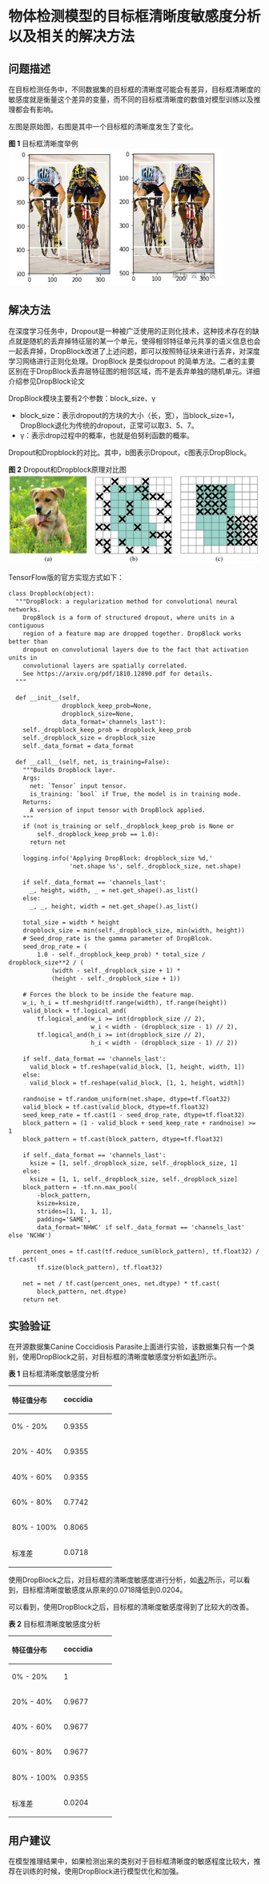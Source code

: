 # 物体检测模型的目标框清晰度敏感度分析以及相关的解决方法<a name="modelarts_eval_0006"></a>

## 问题描述<a name="zh-cn_topic_0275437222_section869811741713"></a>

在目标检测任务中，不同数据集的目标框的清晰度可能会有差异，目标框清晰度的敏感度就是衡量这个差异的变量，而不同的目标框清晰度的数值对模型训练以及推理都会有影响。

左图是原始图，右图是其中一个目标框的清晰度发生了变化。

**图 1**  目标框清晰度举例<a name="zh-cn_topic_0275437222_fig1528010242176"></a>  
![](figures/目标框清晰度举例.jpg "目标框清晰度举例")

## 解决方法<a name="zh-cn_topic_0275437222_section11561181422312"></a>

在深度学习任务中，Dropout是一种被广泛使用的正则化技术，这种技术存在的缺点就是随机的丢弃掉特征层的某一个单元，使得相邻特征单元共享的语义信息也会一起丢弃掉，DropBlock改进了上述问题，即可以按照特征块来进行丢弃，对深度学习网络进行正则化处理。DropBlock 是类似dropout 的简单方法。二者的主要区别在于DropBlock丢弃层特征图的相邻区域，而不是丢弃单独的随机单元。详细介绍参见DropBlock论文

DropBlock模块主要有2个参数：block\_size、γ

-   block\_size：表示dropout的方块的大小（长，宽），当block\_size=1，DropBlock退化为传统的dropout，正常可以取3、5、7。
-   γ：表示drop过程中的概率，也就是伯努利函数的概率。

Dropout和Dropblock的对比。其中，b图表示Dropout，c图表示DropBlock。

**图 2**  Dropout和Dropblock原理对比图<a name="zh-cn_topic_0275437222_fig18533102972219"></a>  
![](figures/Dropout和Dropblock原理对比图-35.png "Dropout和Dropblock原理对比图-35")

TensorFlow版的官方实现方式如下：

```
class Dropblock(object):
  """DropBlock: a regularization method for convolutional neural networks.
    DropBlock is a form of structured dropout, where units in a contiguous
    region of a feature map are dropped together. DropBlock works better than
    dropout on convolutional layers due to the fact that activation units in
    convolutional layers are spatially correlated.
    See https://arxiv.org/pdf/1810.12890.pdf for details.
  """

  def __init__(self,
               dropblock_keep_prob=None,
               dropblock_size=None,
               data_format='channels_last'):
    self._dropblock_keep_prob = dropblock_keep_prob
    self._dropblock_size = dropblock_size
    self._data_format = data_format

  def __call__(self, net, is_training=False):
    """Builds Dropblock layer.
    Args:
      net: `Tensor` input tensor.
      is_training: `bool` if True, the model is in training mode.
    Returns:
      A version of input tensor with DropBlock applied.
    """
    if (not is_training or self._dropblock_keep_prob is None or
        self._dropblock_keep_prob == 1.0):
      return net

    logging.info('Applying DropBlock: dropblock_size %d,'
                 'net.shape %s', self._dropblock_size, net.shape)

    if self._data_format == 'channels_last':
      _, height, width, _ = net.get_shape().as_list()
    else:
      _, _, height, width = net.get_shape().as_list()

    total_size = width * height
    dropblock_size = min(self._dropblock_size, min(width, height))
    # Seed_drop_rate is the gamma parameter of DropBlcok.
    seed_drop_rate = (
        1.0 - self._dropblock_keep_prob) * total_size / dropblock_size**2 / (
            (width - self._dropblock_size + 1) *
            (height - self._dropblock_size + 1))

    # Forces the block to be inside the feature map.
    w_i, h_i = tf.meshgrid(tf.range(width), tf.range(height))
    valid_block = tf.logical_and(
        tf.logical_and(w_i >= int(dropblock_size // 2),
                       w_i < width - (dropblock_size - 1) // 2),
        tf.logical_and(h_i >= int(dropblock_size // 2),
                       h_i < width - (dropblock_size - 1) // 2))

    if self._data_format == 'channels_last':
      valid_block = tf.reshape(valid_block, [1, height, width, 1])
    else:
      valid_block = tf.reshape(valid_block, [1, 1, height, width])

    randnoise = tf.random_uniform(net.shape, dtype=tf.float32)
    valid_block = tf.cast(valid_block, dtype=tf.float32)
    seed_keep_rate = tf.cast(1 - seed_drop_rate, dtype=tf.float32)
    block_pattern = (1 - valid_block + seed_keep_rate + randnoise) >= 1
    block_pattern = tf.cast(block_pattern, dtype=tf.float32)

    if self._data_format == 'channels_last':
      ksize = [1, self._dropblock_size, self._dropblock_size, 1]
    else:
      ksize = [1, 1, self._dropblock_size, self._dropblock_size]
    block_pattern = -tf.nn.max_pool(
        -block_pattern,
        ksize=ksize,
        strides=[1, 1, 1, 1],
        padding='SAME',
        data_format='NHWC' if self._data_format == 'channels_last' else 'NCHW')

    percent_ones = tf.cast(tf.reduce_sum(block_pattern), tf.float32) / tf.cast(
        tf.size(block_pattern), tf.float32)

    net = net / tf.cast(percent_ones, net.dtype) * tf.cast(
        block_pattern, net.dtype)
    return net
```

## 实验验证<a name="zh-cn_topic_0275437222_section14781522152614"></a>

在开源数据集Canine Coccidiosis Parasite上面进行实验，该数据集只有一个类别，使用DropBlock之前，对目标框的清晰度敏感度分析如[表1](#zh-cn_topic_0275437222_table970414587510)所示。

**表 1**  目标框清晰度敏感度分析

<a name="zh-cn_topic_0275437222_table970414587510"></a>
<table><thead align="left"><tr id="zh-cn_topic_0275437222_row170415581253"><th class="cellrowborder" valign="top" width="50%" id="mcps1.2.3.1.1"><p id="zh-cn_topic_0275437222_p1170435819512"><a name="zh-cn_topic_0275437222_p1170435819512"></a><a name="zh-cn_topic_0275437222_p1170435819512"></a>特征值分布</p>
</th>
<th class="cellrowborder" valign="top" width="50%" id="mcps1.2.3.1.2"><p id="zh-cn_topic_0275437222_p27051958755"><a name="zh-cn_topic_0275437222_p27051958755"></a><a name="zh-cn_topic_0275437222_p27051958755"></a>coccidia</p>
</th>
</tr>
</thead>
<tbody><tr id="zh-cn_topic_0275437222_row370513586515"><td class="cellrowborder" valign="top" width="50%" headers="mcps1.2.3.1.1 "><p id="zh-cn_topic_0275437222_p1985684210465"><a name="zh-cn_topic_0275437222_p1985684210465"></a><a name="zh-cn_topic_0275437222_p1985684210465"></a>0% - 20%</p>
</td>
<td class="cellrowborder" valign="top" width="50%" headers="mcps1.2.3.1.2 "><p id="zh-cn_topic_0275437222_p1033319219321"><a name="zh-cn_topic_0275437222_p1033319219321"></a><a name="zh-cn_topic_0275437222_p1033319219321"></a>0.9355</p>
</td>
</tr>
<tr id="zh-cn_topic_0275437222_row177051581756"><td class="cellrowborder" valign="top" width="50%" headers="mcps1.2.3.1.1 "><p id="zh-cn_topic_0275437222_p1185617428467"><a name="zh-cn_topic_0275437222_p1185617428467"></a><a name="zh-cn_topic_0275437222_p1185617428467"></a>20% - 40%</p>
</td>
<td class="cellrowborder" valign="top" width="50%" headers="mcps1.2.3.1.2 "><p id="zh-cn_topic_0275437222_p2033217211321"><a name="zh-cn_topic_0275437222_p2033217211321"></a><a name="zh-cn_topic_0275437222_p2033217211321"></a>0.9355</p>
</td>
</tr>
<tr id="zh-cn_topic_0275437222_row67051658957"><td class="cellrowborder" valign="top" width="50%" headers="mcps1.2.3.1.1 "><p id="zh-cn_topic_0275437222_p178564426468"><a name="zh-cn_topic_0275437222_p178564426468"></a><a name="zh-cn_topic_0275437222_p178564426468"></a>40% - 60%</p>
</td>
<td class="cellrowborder" valign="top" width="50%" headers="mcps1.2.3.1.2 "><p id="zh-cn_topic_0275437222_p93329263218"><a name="zh-cn_topic_0275437222_p93329263218"></a><a name="zh-cn_topic_0275437222_p93329263218"></a>0.9355</p>
</td>
</tr>
<tr id="zh-cn_topic_0275437222_row1170520589520"><td class="cellrowborder" valign="top" width="50%" headers="mcps1.2.3.1.1 "><p id="zh-cn_topic_0275437222_p16856342134619"><a name="zh-cn_topic_0275437222_p16856342134619"></a><a name="zh-cn_topic_0275437222_p16856342134619"></a>60% - 80%</p>
</td>
<td class="cellrowborder" valign="top" width="50%" headers="mcps1.2.3.1.2 "><p id="zh-cn_topic_0275437222_p5331528328"><a name="zh-cn_topic_0275437222_p5331528328"></a><a name="zh-cn_topic_0275437222_p5331528328"></a>0.7742</p>
</td>
</tr>
<tr id="zh-cn_topic_0275437222_row870575815510"><td class="cellrowborder" valign="top" width="50%" headers="mcps1.2.3.1.1 "><p id="zh-cn_topic_0275437222_p285620421462"><a name="zh-cn_topic_0275437222_p285620421462"></a><a name="zh-cn_topic_0275437222_p285620421462"></a>80% - 100%</p>
</td>
<td class="cellrowborder" valign="top" width="50%" headers="mcps1.2.3.1.2 "><p id="zh-cn_topic_0275437222_p43314283218"><a name="zh-cn_topic_0275437222_p43314283218"></a><a name="zh-cn_topic_0275437222_p43314283218"></a>0.8065</p>
</td>
</tr>
<tr id="zh-cn_topic_0275437222_row97052581257"><td class="cellrowborder" valign="top" width="50%" headers="mcps1.2.3.1.1 "><p id="zh-cn_topic_0275437222_p18561942194612"><a name="zh-cn_topic_0275437222_p18561942194612"></a><a name="zh-cn_topic_0275437222_p18561942194612"></a>标准差</p>
</td>
<td class="cellrowborder" valign="top" width="50%" headers="mcps1.2.3.1.2 "><p id="zh-cn_topic_0275437222_p1632972153212"><a name="zh-cn_topic_0275437222_p1632972153212"></a><a name="zh-cn_topic_0275437222_p1632972153212"></a>0.0718</p>
</td>
</tr>
</tbody>
</table>

使用DropBlock之后，对目标框的清晰度敏感度进行分析，如[表2](#zh-cn_topic_0275437222_table7674043183215)所示，可以看到，目标框清晰度敏感度从原来的0.0718降低到0.0204。

可以看到，使用DropBlock之后，目标框的清晰度敏感度得到了比较大的改善。

**表 2**  目标框清晰度敏感度分析

<a name="zh-cn_topic_0275437222_table7674043183215"></a>
<table><thead align="left"><tr id="zh-cn_topic_0275437222_row1067584311323"><th class="cellrowborder" valign="top" width="50%" id="mcps1.2.3.1.1"><p id="zh-cn_topic_0275437222_p116752043193214"><a name="zh-cn_topic_0275437222_p116752043193214"></a><a name="zh-cn_topic_0275437222_p116752043193214"></a>特征值分布</p>
</th>
<th class="cellrowborder" valign="top" width="50%" id="mcps1.2.3.1.2"><p id="zh-cn_topic_0275437222_p1967574317328"><a name="zh-cn_topic_0275437222_p1967574317328"></a><a name="zh-cn_topic_0275437222_p1967574317328"></a>coccidia</p>
</th>
</tr>
</thead>
<tbody><tr id="zh-cn_topic_0275437222_row13675443103210"><td class="cellrowborder" valign="top" width="50%" headers="mcps1.2.3.1.1 "><p id="zh-cn_topic_0275437222_p6675194393213"><a name="zh-cn_topic_0275437222_p6675194393213"></a><a name="zh-cn_topic_0275437222_p6675194393213"></a>0% - 20%</p>
</td>
<td class="cellrowborder" valign="top" width="50%" headers="mcps1.2.3.1.2 "><p id="zh-cn_topic_0275437222_p5735464335"><a name="zh-cn_topic_0275437222_p5735464335"></a><a name="zh-cn_topic_0275437222_p5735464335"></a>1</p>
</td>
</tr>
<tr id="zh-cn_topic_0275437222_row0675194333218"><td class="cellrowborder" valign="top" width="50%" headers="mcps1.2.3.1.1 "><p id="zh-cn_topic_0275437222_p0675154373219"><a name="zh-cn_topic_0275437222_p0675154373219"></a><a name="zh-cn_topic_0275437222_p0675154373219"></a>20% - 40%</p>
</td>
<td class="cellrowborder" valign="top" width="50%" headers="mcps1.2.3.1.2 "><p id="zh-cn_topic_0275437222_p117341167335"><a name="zh-cn_topic_0275437222_p117341167335"></a><a name="zh-cn_topic_0275437222_p117341167335"></a>0.9677</p>
</td>
</tr>
<tr id="zh-cn_topic_0275437222_row10675104316325"><td class="cellrowborder" valign="top" width="50%" headers="mcps1.2.3.1.1 "><p id="zh-cn_topic_0275437222_p10675154343212"><a name="zh-cn_topic_0275437222_p10675154343212"></a><a name="zh-cn_topic_0275437222_p10675154343212"></a>40% - 60%</p>
</td>
<td class="cellrowborder" valign="top" width="50%" headers="mcps1.2.3.1.2 "><p id="zh-cn_topic_0275437222_p555701393316"><a name="zh-cn_topic_0275437222_p555701393316"></a><a name="zh-cn_topic_0275437222_p555701393316"></a>0.9677</p>
</td>
</tr>
<tr id="zh-cn_topic_0275437222_row26750431327"><td class="cellrowborder" valign="top" width="50%" headers="mcps1.2.3.1.1 "><p id="zh-cn_topic_0275437222_p1867574343215"><a name="zh-cn_topic_0275437222_p1867574343215"></a><a name="zh-cn_topic_0275437222_p1867574343215"></a>60% - 80%</p>
</td>
<td class="cellrowborder" valign="top" width="50%" headers="mcps1.2.3.1.2 "><p id="zh-cn_topic_0275437222_p155601013163317"><a name="zh-cn_topic_0275437222_p155601013163317"></a><a name="zh-cn_topic_0275437222_p155601013163317"></a>0.9677</p>
</td>
</tr>
<tr id="zh-cn_topic_0275437222_row13675134363213"><td class="cellrowborder" valign="top" width="50%" headers="mcps1.2.3.1.1 "><p id="zh-cn_topic_0275437222_p1675243163219"><a name="zh-cn_topic_0275437222_p1675243163219"></a><a name="zh-cn_topic_0275437222_p1675243163219"></a>80% - 100%</p>
</td>
<td class="cellrowborder" valign="top" width="50%" headers="mcps1.2.3.1.2 "><p id="zh-cn_topic_0275437222_p1773313615332"><a name="zh-cn_topic_0275437222_p1773313615332"></a><a name="zh-cn_topic_0275437222_p1773313615332"></a>0.9355</p>
</td>
</tr>
<tr id="zh-cn_topic_0275437222_row56751643113220"><td class="cellrowborder" valign="top" width="50%" headers="mcps1.2.3.1.1 "><p id="zh-cn_topic_0275437222_p16751543193217"><a name="zh-cn_topic_0275437222_p16751543193217"></a><a name="zh-cn_topic_0275437222_p16751543193217"></a>标准差</p>
</td>
<td class="cellrowborder" valign="top" width="50%" headers="mcps1.2.3.1.2 "><p id="zh-cn_topic_0275437222_p1370486193316"><a name="zh-cn_topic_0275437222_p1370486193316"></a><a name="zh-cn_topic_0275437222_p1370486193316"></a>0.0204</p>
</td>
</tr>
</tbody>
</table>

## 用户建议<a name="zh-cn_topic_0275437222_section12521103472617"></a>

在模型推理结果中，如果检测出来的类别对于目标框清晰度的敏感程度比较大，推荐在训练的时候，使用DropBlock进行模型优化和加强。

